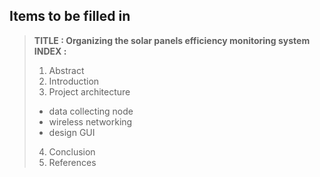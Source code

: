 
## Items to be filled in
> **TITLE : Organizing the solar panels efficiency monitoring system**  
> **INDEX :**
> 1. Abstract  
> 2. Introduction  
> 3. Project architecture  
> - data collecting node
> - wireless networking
> - design GUI
> 4. Conclusion
> 5. References
